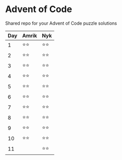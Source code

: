 # Advent of Code

Shared repo for your Advent of Code puzzle solutions

| Day | Amrik | Nyk  |
| --- | ----- | ---- |
| 1   | ⭐⭐  | ⭐⭐ |
| 2   | ⭐⭐  | ⭐⭐ |
| 3   | ⭐⭐  | ⭐⭐ |
| 4   | ⭐⭐  | ⭐⭐ |
| 5   | ⭐⭐  | ⭐⭐ |
| 6   | ⭐⭐  | ⭐⭐ |
| 7   | ⭐⭐  | ⭐⭐ |
| 8   | ⭐⭐  | ⭐⭐ |
| 9   | ⭐⭐  | ⭐⭐ |
| 10  | ⭐⭐  | ⭐⭐ |
| 11  |   | ⭐⭐ |
